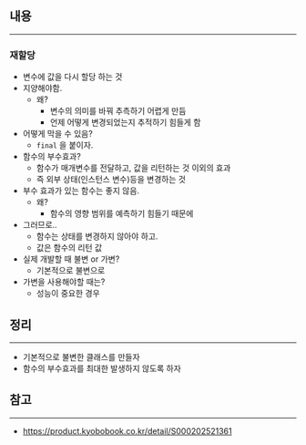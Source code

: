 ## 내용
---
### 재할당
- 변수에 값을 다시 할당 하는 것
- 지양해야함.
	- 왜?
		- 변수의 의미를 바꿔 추측하기 어렵게 만듬
		- 언제 어떻게 변경되었는지 추적하기 힘들게 함
- 어떻게 막을 수 있음?
	- `final` 을 붙이자.
- 함수의 부수효과?
	- 함수가 매개변수를 전달하고, 값을 리턴하는 것 이외의 효과
	- 즉 외부 상태(인스턴스 변수)등을 변경하는 것
- 부수 효과가 있는 함수는 좋지 않음.
	- 왜?
		- 함수의 영향 범위를 예측하기 힘들기 때문에
- 그러므로..
	- 함수는 상태를 변경하지 않아야 하고.
	- 값은 함수의 리턴 값
- 실제 개발할 때 불변 or 가변?
	- 기본적으로 불변으로
- 가변을 사용해야할 때는?
	- 성능이 중요한 경우

## 정리
---
- 기본적으로 불변한 클래스를 만들자
- 함수의 부수효과를 최대한 발생하지 않도록 하자

## 참고
---
- https://product.kyobobook.co.kr/detail/S000202521361